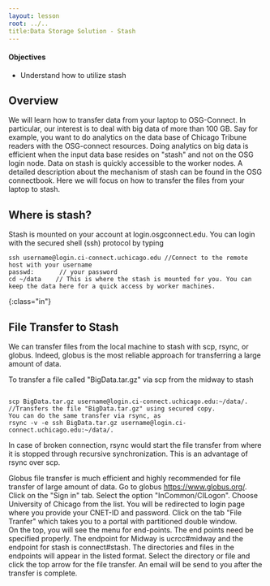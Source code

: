 ```yaml
---
layout: lesson
root: ../..
title:Data Storage Solution - Stash 
---
```

<div class="objectives" markdown="1">

#### Objectives
*   Understand how to utilize stash  
</div>


<h2> Overview </h2>
We will learn how to transfer data from your laptop to OSG-Connect.  In particular, 
our interest is to deal with big data of more than 100 GB. Say for example, you 
want to do analytics on the data base of Chicago Tribune readers with the OSG-connect 
resources. Doing analytics on big data is efficient when the input data base 
resides on "stash" and not on the OSG login node.  Data on stash is quickly 
accessible to the worker nodes.  A detailed description about the mechanism 
of stash can be found in the OSG connectbook. Here we will focus on how to 
transfer the files from your laptop to stash.  

<h2> Where is stash? </h2> 
Stash is mounted on your account at login.osgconnect.edu.  You can login with 
the  secured shell (ssh) protocol by typing 

~~~
ssh username@login.ci-connect.uchicago.edu //Connect to the remote host with your username
passwd:       // your password
cd ~/data    // This is where the stash is mounted for you. You can keep the data here for a quick access by worker machines.
~~~
{:class="in"}
<h2> File Transfer to Stash </h2> 

We can transfer files from the local machine to stash with scp, rsync, or globus. Indeed, globus is the most reliable approach for transferring a large amount of data. 
 
To transfer a file called "BigData.tar.gz" via scp from the midway to stash

```

scp BigData.tar.gz username@login.ci-connect.uchicago.edu:~/data/.  //Transfers the file "BigData.tar.gz" using secured copy.
You can do the same transfer via rsync, as
rsync -v -e ssh BigData.tar.gz username@login.ci-connect.uchicago.edu:~/data/.

```
In case of broken connection, rsync would start the file transfer from where it is stopped through recursive synchronization. This is an advantage of rsync over scp. 
 
Globus file transfer is much efficient and highly recommended for file transfer of large amount of data. Go to globus https://www.globus.org/. Click on the "Sign in" tab.  Select the option "InCommon/CILogon". Choose University of Chicago from the list.  You will be redirected to login page where you provide your CNET-ID and password.  Click on the tab "File Tranfer" which takes you to a portal with partitioned double window.  
On the top, you will see the menu for end-points.  The end points need be specified properly. The endpoint for Midway is ucrcc#midway and the endpoint for stash is connect#stash. The directories and files in the endpoints will appear in the listed format. Select the directory or file and click the top arrow for the file transfer. An email will be send to you after the transfer is complete.

